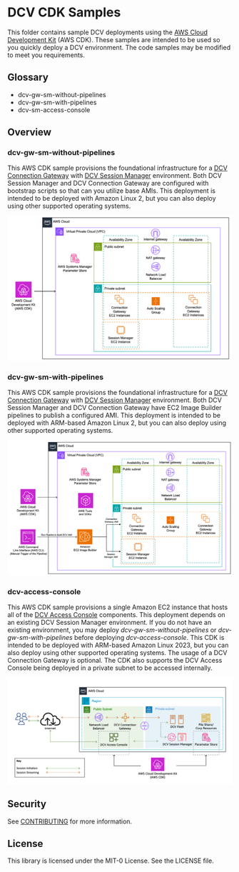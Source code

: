 # DCV CDK Samples

This folder contains sample DCV deployments using the [AWS Cloud Development Kit](https://aws.amazon.com/cdk/) (AWS CDK). These samples are intended to be used so you quickly deploy a DCV environment. The code samples may be modified to meet you requirements. 

## Glossary 
- dcv-gw-sm-without-pipelines
- dcv-gw-sm-with-pipelines
- dcv-sm-access-console

## Overview

### dcv-gw-sm-without-pipelines 
This AWS CDK sample provisions the foundational infrastructure for a [DCV Connection Gateway](https://docs.aws.amazon.com/dcv/latest/gw-admin/what-is-gw.html) with [DCV Session Manager](https://docs.aws.amazon.com/dcv/latest/sm-admin/what-is-sm.html) environment. Both DCV Session Manager and DCV Connection Gateway are configured with bootstrap scripts so that can you utilize base AMIs. This deployment is intended to be deployed with Amazon Linux 2, but you can also deploy using other supported operating systems. 

![Without Pipelines Architecture](./dcv-gw-sm-without-pipelines/documentation/images/SolutionArchitecture.PNG) 

### dcv-gw-sm-with-pipelines
This AWS CDK sample provisions the foundational infrastructure for a [DCV Connection Gateway](https://docs.aws.amazon.com/dcv/latest/gw-admin/what-is-gw.html) with [DCV Session Manager](https://docs.aws.amazon.com/dcv/latest/sm-admin/what-is-sm.html) environment. Both DCV Session Manager and DCV Connection Gateway have EC2 Image Builder pipelines to publish a configured AMI. This deployment is intended to be deployed with ARM-based Amazon Linux 2, but you can also deploy using other supported operating systems. 

![With Pipelines Architecture](./dcv-gw-sm-with-pipelines/documentation/images/SolutionArchitecture.PNG) 

### dcv-access-console
This AWS CDK sample provisions a single Amazon EC2 instance that hosts all of the [DCV Access Console](https://docs.aws.amazon.com/dcv/latest/access-console/what-is-access-console.html) components. This deployment depends on an existing DCV Session Manager environment. If you do not have an existing environment, you may deploy *dcv-gw-sm-without-pipelines* or *dcv-gw-sm-with-pipelines* before deploying *dcv-access-console*. This CDK is intended to be deployed with ARM-based Amazon Linux 2023, but you can also deploy using other supported operating systems. The usage of a DCV Connection Gateway is optional. The CDK also supports the DCV Access Console being deployed in a private subnet to be accessed internally. 

![Access Console Architecture](./dcv-access-console/documentation/images/SolutionArchitecture.png) 

## Security

See [CONTRIBUTING](CONTRIBUTING.md#security-issue-notifications) for more information.

## License

This library is licensed under the MIT-0 License. See the LICENSE file.
